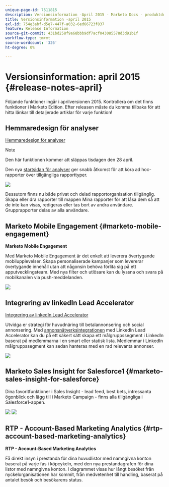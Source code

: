 ```yaml
---
unique-page-id: 7511815
description: Versionsinformation -April 2015 - Marketo Docs - produktdokumentation
title: Versionsinformation -april 2015
exl-id: 754e3abf-d5e7-447f-a032-6ed66723f837
feature: Release Information
source-git-commit: 431bd258f9a68bbb9df7acf043085578d3d91b1f
workflow-type: tm+mt
source-wordcount: '326'
ht-degree: 0%

---
```


# Versionsinformation: april 2015 {#release-notes-april}

Följande funktioner ingår i aprilversionen 2015. Kontrollera om det finns funktioner i Marketo Edition. Efter releasen måste du komma tillbaka för att hitta länkar till detaljerade artiklar för varje funktion!

## Hemmaredesign för analyser

[Hemmaredesign för analyser](/help/marketo/product-docs/reporting/basic-reporting/creating-reports/navigating-the-analytics-home-page.md)

>[!NOTE]
>
>Den här funktionen kommer att släppas tisdagen den 28 april.

Den nya [startsidan för analyser](/help/marketo/product-docs/reporting/basic-reporting/creating-reports/navigating-the-analytics-home-page.md) ger snabb åtkomst för att köra ad hoc-rapporter över tillgängliga rapporttyper.

![](assets/image2015-4-20-11-3a18-3a8.png)

Dessutom finns nu både privat och delad rapportorganisation tillgänglig. Skapa eller dra rapporter till mappen Mina rapporter för att låsa dem så att de inte kan visas, redigeras eller tas bort av andra användare. Grupprapporter delas av alla användare.

## Marketo Mobile Engagement {#marketo-mobile-engagement}

**Marketo Mobile Engagement**

Med Marketo Mobile Engagement är det enkelt att leverera övertygande mobilupplevelser. Skapa personaliserade kampanjer som levererar övertygande innehåll utan att någonsin behöva förlita sig på ett apputvecklingsteam. Med nya filter och utlösare kan du lyssna och svara på mobilkanalen via push-meddelanden.

![](assets/image2015-4-20-11-3a16-3a55.png)

## Integrering av linkedIn Lead Accelerator

[Integrering av linkedIn Lead Accelerator](/help/marketo/product-docs/demand-generation/social/social-functions/use-a-marketo-list-or-smart-list-as-a-linkedin-audience-segment.md)

Utvidga er strategi för huvudnäring till betalannonsering och social annonsering. Med [annonsnätverksintegrationen](/help/marketo/product-docs/demand-generation/ad-network-integrations/add-linkedin-matched-audiences-as-a-launchpoint-service.md) med LinkedIn Lead Accelerator kan du på ett säkert sätt skapa ett målgruppssegment i LinkedIn baserat på medlemmarna i en smart eller statisk lista. Medlemmar i LinkedIn målgruppssegment kan sedan hanteras med en rad relevanta annonser.

![](assets/image2015-4-20-11-3a3-3a27.png)

## Marketo Sales Insight for Salesforce1 {#marketo-sales-insight-for-salesforce}

Dina favoritfunktioner i Sales Insight - lead feed, best bets, intressanta ögonblick och lägg till i Marketo Campaign - finns alla tillgängliga i Salesforce1-appen.

![](assets/image2015-4-20-11-3a11-3a37.png) ![](assets/image2015-4-20-11-3a15-3a16.png)

## RTP - Account-Based Marketing Analytics {#rtp-account-based-marketing-analytics}

**RTP - Account-Based Marketing Analytics**

Få direkt insyn i prestanda för dina huvudlistor med namngivna konton baserat på varje fas i köpcykeln, med den nya prestandagrafen för dina listor med namngivna konton. I diagrammet visas hur långt besöket från nyckelorganisationen har kommit, från medvetenhet till handling, baserat på antalet besök och besökarens status.
